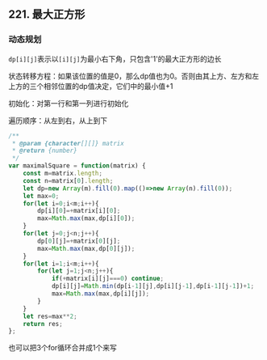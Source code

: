 ## 221. 最大正方形

### 动态规划

`dp[i][j]`表示以`[i][j]`为最小右下角，只包含'1'的最大正方形的边长

状态转移方程：如果该位置的值是0，那么dp值也为0。否则由其上方、左方和左上方的三个相邻位置的dp值决定，它们中的最小值+1

初始化：对第一行和第一列进行初始化

遍历顺序：从左到右，从上到下

```javascript
/**
 * @param {character[][]} matrix
 * @return {number}
 */
var maximalSquare = function(matrix) {
    const m=matrix.length;
    const n=matrix[0].length;
    let dp=new Array(m).fill(0).map(()=>new Array(n).fill(0));
    let max=0;
    for(let i=0;i<m;i++){
        dp[i][0]=+matrix[i][0];
        max=Math.max(max,dp[i][0]);
    }
    for(let j=0;j<n;j++){
        dp[0][j]=+matrix[0][j];
        max=Math.max(max,dp[0][j]);
    }
    for(let i=1;i<m;i++){
        for(let j=1;j<n;j++){
            if(+matrix[i][j]===0) continue;
            dp[i][j]=Math.min(dp[i-1][j],dp[i][j-1],dp[i-1][j-1])+1;
            max=Math.max(max,dp[i][j]);
        }
    }
    let res=max**2;
    return res;
};
```

也可以把3个for循环合并成1个来写